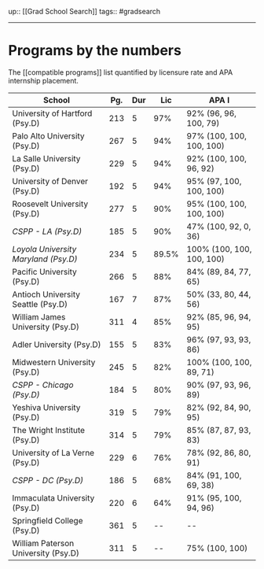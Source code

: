 ---
---

up:: [[Grad School Search]]
tags:: #gradsearch 
***

# Programs by the numbers

The [[compatible programs]] list quantified by licensure rate and APA internship placement.

| School                               | Pg. | Dur | Lic   | APA I                     |
| ------------------------------------ | --- | --- | ----- | ------------------------- |
| University of Hartford (Psy.D)       | 213 | 5   | 97%   | 92% (96, 96, 100, 79)     |
| Palo Alto University (Psy.D)         | 267 | 5   | 94%   | 97% (100, 100, 100, 100)  |
| La Salle University (Psy.D)          | 229 | 5   | 94%   | 92% (100, 100, 96, 92)    |
| University of Denver (Psy.D)         | 192 | 5   | 94%   | 95% (97, 100, 100, 100)   |
| Roosevelt University (Psy.D)         | 277 | 5   | 90%   | 95% (100, 100, 100, 100)  |
| *CSPP - LA (Psy.D)*                  | 185 | 5   | 90%   | 47% (100, 92, 0, 36)      |
| *Loyola University Maryland (Psy.D)* | 234 | 5   | 89.5% | 100% (100, 100, 100, 100) |
| Pacific University (Psy.D)           | 266 | 5   | 88%   | 84% (89, 84, 77, 65)      |
| Antioch University Seattle (Psy.D)   | 167 | 7   | 87%   | 50% (33, 80, 44, 56)      |
| William James University (Psy.D)     | 311 | 4   | 85%   | 92% (85, 96, 94, 95)      |
| Adler University (Psy.D)             | 155 | 5   | 83%   | 96% (97, 93, 93, 86)      |
| Midwestern University (Psy.D)        | 245 | 5   | 82%   | 100% (100, 100, 89, 71)   |
| *CSPP - Chicago (Psy.D)*             | 184 | 5   | 80%   | 90% (97, 93, 96, 89)      |
| Yeshiva University (Psy.D)           | 319 | 5   | 79%   | 82% (92, 84, 90, 95)      |
| The Wright Institute (Psy.D)         | 314 | 5   | 79%   | 85% (87, 87, 93, 83)      |
| University of La Verne (Psy.D)       | 229 | 6   | 76%   | 78% (92, 86, 80, 91)      |
| *CSPP - DC (Psy.D)*                  | 186 | 5   | 68%   | 84% (91, 100, 69, 38)     |
| Immaculata University (Psy.D)        | 220 | 6   | 64%   | 91% (95, 100, 94, 96)     |
| Springfield College (Psy.D)          | 361 | 5   | --    | --                        |
| William Paterson University (Psy.D)  | 311 | 5   | --    | 75% (100, 100)            |
